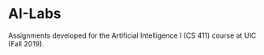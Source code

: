 # AI-Labs
Assignments developed for the Artificial Intelligence I (CS 411) course at UIC (Fall 2019).
